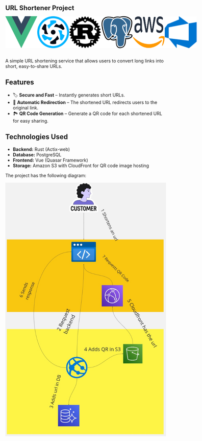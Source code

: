 
<span style="font-size: 20px;">**URL Shortener Project**</span>

<div style="display:flex; justify-content:space-between">
    <img src="assets/vue.png" alt="Vue" width = 100 height = 100 />
    <img src ="assets/quasar.png" alt="Quasar" width = 100 height = 100 />
    <img src ="assets/rust.png" alt="Rust" width = 100 height = 100 />
    <img src ="assets/postgres.png" alt="Postgres" width = 100 height = 100 />
    <img src ="assets/aws.png" alt="AWS" width = 100 height = 100 />
    <img src ="assets/azure-devops.png" alt="Azure Devops" width = 100 height = 100 />
</div>

<br />

A simple URL shortening service that allows users to convert long links into short, easy-to-share URLs.

## Features

- 🏷️ **Secure and Fast** – Instantly generates short URLs.
- 🔗 **Automatic Redirection** – The shortened URL redirects users to the original link.
- 🏞️ **QR Code Generation** – Generate a QR code for each shortened URL for easy sharing.

## Technologies Used

- **Backend:** Rust (Actix-web)
- **Database:** PostgreSQL
- **Frontend:** Vue (Quasar Framework)
- **Storage:** Amazon S3 with CloudFront for QR code image hosting


The project has the following diagram:

<img src="assets/diagram.png" alt="diagram">

<br />

